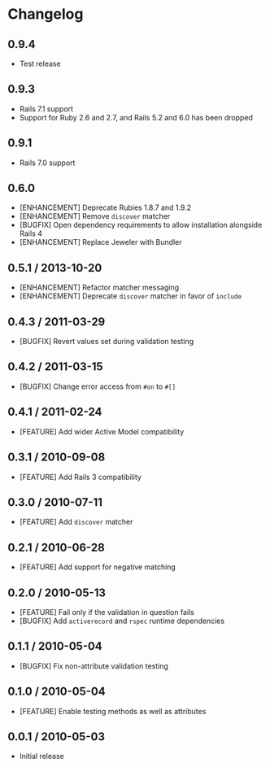 # Changelog

## 0.9.4

* Test release

## 0.9.3

* Rails 7.1 support
* Support for Ruby 2.6 and 2.7, and Rails 5.2 and 6.0 has been dropped

## 0.9.1

* Rails 7.0 support

## 0.6.0

* [ENHANCEMENT] Deprecate Rubies 1.8.7 and 1.9.2
* [ENHANCEMENT] Remove `discover` matcher
* [BUGFIX] Open dependency requirements to allow installation alongside Rails 4
* [ENHANCEMENT] Replace Jeweler with Bundler

## 0.5.1 / 2013-10-20

* [ENHANCEMENT] Refactor matcher messaging
* [ENHANCEMENT] Deprecate `discover` matcher in favor of `include`

## 0.4.3 / 2011-03-29

* [BUGFIX] Revert values set during validation testing

## 0.4.2 / 2011-03-15

* [BUGFIX] Change error access from `#on` to `#[]`

## 0.4.1 / 2011-02-24

* [FEATURE] Add wider Active Model compatibility

## 0.3.1 / 2010-09-08

* [FEATURE] Add Rails 3 compatibility

## 0.3.0 / 2010-07-11

* [FEATURE] Add `discover` matcher

## 0.2.1 / 2010-06-28

* [FEATURE] Add support for negative matching

## 0.2.0 / 2010-05-13

* [FEATURE] Fail only if the validation in question fails
* [BUGFIX] Add `activerecord` and `rspec` runtime dependencies

## 0.1.1 / 2010-05-04

* [BUGFIX] Fix non-attribute validation testing

## 0.1.0 / 2010-05-04

* [FEATURE] Enable testing methods as well as attributes

## 0.0.1 / 2010-05-03

* Initial release
